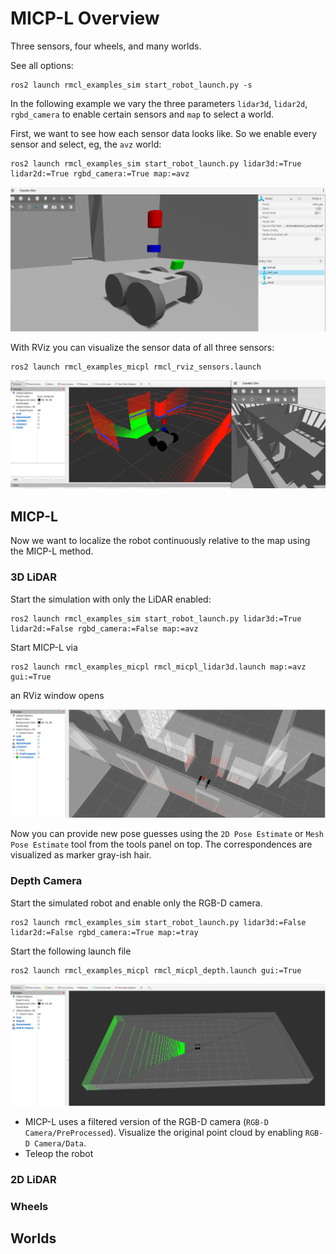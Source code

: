 # MICP-L Overview

Three sensors, four wheels, and many worlds.




See all options:
```console
ros2 launch rmcl_examples_sim start_robot_launch.py -s
```

In the following example we vary the three parameters `lidar3d`, `lidar2d`, `rgbd_camera` to enable certain sensors and `map` to select a world.

First, we want to see how each sensor data looks like. So we enable every sensor and select, eg, the `avz` world:

```console
ros2 launch rmcl_examples_sim start_robot_launch.py lidar3d:=True lidar2d:=True rgbd_camera:=True map:=avz
```

![RMCL sim all sensors](.media/rmcl_examples_sim_allsensors_avz.png)

With RViz you can visualize the sensor data of all three sensors:
```console
ros2 launch rmcl_examples_micpl rmcl_rviz_sensors.launch
```

![RViz all sensors](.media/rmcl_examples_rviz_allsensors_avz.png)



## MICP-L

Now we want to localize the robot continuously relative to the map using the MICP-L method.

### 3D LiDAR

Start the simulation with only the LiDAR enabled:

```console
ros2 launch rmcl_examples_sim start_robot_launch.py lidar3d:=True lidar2d:=False rgbd_camera:=False map:=avz
```

Start MICP-L via

```console
ros2 launch rmcl_examples_micpl rmcl_micpl_lidar3d.launch map:=avz gui:=True
```

an RViz window opens

![MICP-L LiDAR3D](.media/rmcl_examples_micpl_lidar3d.png)

Now you can provide new pose guesses using the `2D Pose Estimate` or `Mesh Pose Estimate` tool from the tools panel on top.
The correspondences are visualized as marker gray-ish hair.

### Depth Camera

Start the simulated robot and enable only the RGB-D camera.

```console
ros2 launch rmcl_examples_sim start_robot_launch.py lidar3d:=False lidar2d:=False rgbd_camera:=True map:=tray
```

Start the following launch file

```console
ros2 launch rmcl_examples_micpl rmcl_micpl_depth.launch gui:=True
```

![RMCL MICP-L RGB-D](.media/rmcl_examples_micpl_depth.png)


- MICP-L uses a filtered version of the RGB-D camera (`RGB-D Camera/PreProcessed`). Visualize the original point cloud by enabling `RGB-D Camera/Data`.
- Teleop the robot


### 2D LiDAR


### Wheels


## Worlds
